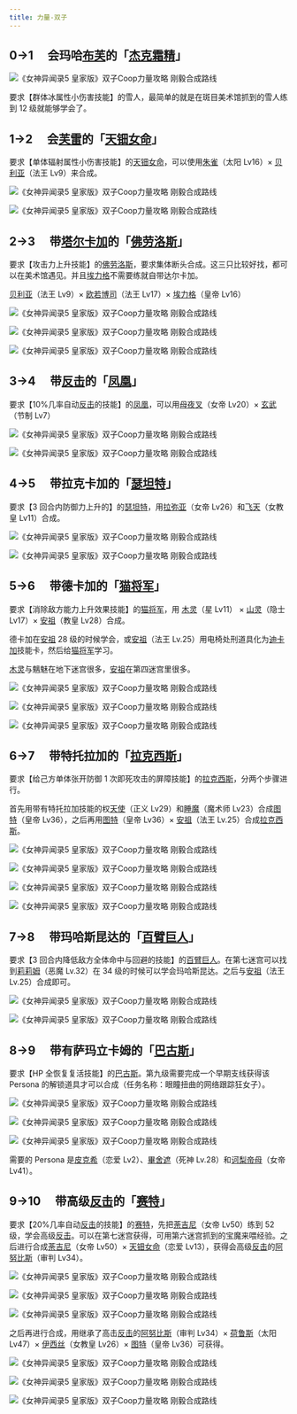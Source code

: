 ```yaml
---
title: 力量-双子
---
```


## **0→1 　会玛哈[布芙](/skills/冰冻#布芙)的「[杰克霜精](/personas/魔术师#杰克霜精)」**

![《女神异闻录5 皇家版》双子Coop力量攻略 刚毅合成路线](./assets/20191227122128-2251-44389.jpg)

要求【群体冰属性小伤害技能】的雪人，最简单的就是在斑目美术馆抓到的雪人练到 12 级就能够学会了。

## **1→2 　会[芙雷](/skills/核热#芙雷)的「[天钿女命](/personas/恋爱#天钿女命)」**

要求【单体辐射属性小伤害技能】的[天钿女命](/personas/恋爱#天钿女命)，可以使用[朱雀](/personas/太阳#朱雀)（太阳 Lv16）× [贝利亚](/personas/恶魔#贝利亚)（法王 Lv9）来合成。

![《女神异闻录5 皇家版》双子Coop力量攻略 刚毅合成路线](./assets/20191227122320-4134-89733.jpg)

![《女神异闻录5 皇家版》双子Coop力量攻略 刚毅合成路线](./assets/20191227122321-7991-89244.jpg)

## **2→3 　带[塔尔卡加](/skills/辅助#塔尔卡加)的「[佛劳洛斯](/personas/恶魔#佛劳洛斯)」**

要求【攻击力上升技能】的[佛劳洛斯](/personas/恶魔#佛劳洛斯)，要求集体断头合成。这三只比较好找，都可以在美术馆遇见。并且[埃力格](/personas/皇帝#埃力格)不需要练就自带达尔卡加。

[贝利亚](/personas/恶魔#贝利亚)（法王 Lv9）× [欧若博司](/personas/教皇#欧若博司)（法王 Lv17）× [埃力格](/personas/皇帝#埃力格)（皇帝 Lv16）

![《女神异闻录5 皇家版》双子Coop力量攻略 刚毅合成路线](./assets/20191227122320-4134-89733.jpg)

![《女神异闻录5 皇家版》双子Coop力量攻略 刚毅合成路线](./assets/20191227122127-2902-31717.jpg)

![《女神异闻录5 皇家版》双子Coop力量攻略 刚毅合成路线](./assets/20191227122420-1979-45659.jpg)

## **3→4 　带[反击](/skills/被动#反击)的「[凤凰](/personas/信念#凤凰)」**

要求【10%几率自动[反击](/skills/被动#反击)的技能】的[凤凰](/personas/信念#凤凰)，可以用[母夜叉](/personas/女皇#母夜叉)（女帝 Lv20）× [玄武](/personas/节制#玄武)（节制 Lv7）

![《女神异闻录5 皇家版》双子Coop力量攻略 刚毅合成路线](./assets/20191227122527-1575-80619.jpg)

![《女神异闻录5 皇家版》双子Coop力量攻略 刚毅合成路线](./assets/20191227122526-8408-40062.jpg)

## **4→5 　带拉克卡加的「[瑟坦特](/personas/皇帝#瑟坦特)」**

要求【3 回合内防御力上升的】的[瑟坦特](/personas/皇帝#瑟坦特)，用[拉弥亚](/personas/女皇#拉弥亚)（女帝 Lv26）和[飞天](/personas/女教皇#飞天)（女教皇 Lv11）合成。

![《女神异闻录5 皇家版》双子Coop力量攻略 刚毅合成路线](./assets/20191227122128-2540-50740.jpg)

![《女神异闻录5 皇家版》双子Coop力量攻略 刚毅合成路线](./assets/20191227122527-4229-66164.jpg)

## **5→6 　带德卡加的「[猫将军](/personas/星#猫将军)」**

要求【消除敌方能力上升效果技能】的[猫将军](/personas/星#猫将军)，用 [木灵](/personas/星#木灵)（星 Lv11） × [山灵](/personas/隐者#山灵)（隐士 Lv17）× [安祖](/personas/教皇#安祖)（教皇 Lv28）合成。

德卡加在[安祖](/personas/教皇#安祖) 28 级的时候学会，或[安祖](/personas/教皇#安祖)（法王 Lv.25）用电椅处刑道具化为[迪卡加](/skills/辅助#迪卡加)技能卡，然后给[猫将军](/personas/星#猫将军)学习。

[木灵](/personas/星#木灵)与魑魅在地下迷宫很多，[安祖](/personas/教皇#安祖)在第四迷宫里很多。

![《女神异闻录5 皇家版》双子Coop力量攻略 刚毅合成路线](./assets/20191227122624-7609-25411.jpg)

![《女神异闻录5 皇家版》双子Coop力量攻略 刚毅合成路线](./assets/20191227122625-3343-87235.jpg)

![《女神异闻录5 皇家版》双子Coop力量攻略 刚毅合成路线](./assets/20191227122625-7308-60548.jpg)

## **6→7 　带特托拉加的「[拉克西斯](/personas/命运#拉克西斯)」**

要求【给己方单体张开防御 1 次即死攻击的屏障技能】的[拉克西斯](/personas/命运#拉克西斯)，分两个步骤进行。

首先用带有特托拉加技能的权[天使](/personas/正义#天使)（正义 Lv29）和[睡魔](/personas/魔术师#睡魔)（魔术师 Lv23）合成[图特](/personas/皇帝#图特)（皇帝 Lv36），之后再用[图特](/personas/皇帝#图特)（皇帝 Lv36）× [安祖](/personas/教皇#安祖)（法王 Lv.25）合成[拉克西斯](/personas/命运#拉克西斯)。

![《女神异闻录5 皇家版》双子Coop力量攻略 刚毅合成路线](./assets/20191227122709-7719-80105.jpg)

![《女神异闻录5 皇家版》双子Coop力量攻略 刚毅合成路线](./assets/20191227122709-1157-85308.jpg)

![《女神异闻录5 皇家版》双子Coop力量攻略 刚毅合成路线](./assets/20191227122709-1957-48092.jpg)

![《女神异闻录5 皇家版》双子Coop力量攻略 刚毅合成路线](./assets/20191227122625-7308-60548.jpg)

## **7→8 　带玛哈斯昆达的「[百臂巨人](/personas/倒悬者#百臂巨人)」**

要求【3 回合内降低敌方全体命中与回避的技能】的[百臂巨人](/personas/倒悬者#百臂巨人)。在第七迷宫可以找到[莉莉姆](/personas/恶魔#莉莉姆)（恶魔 Lv.32）在 34 级的时候可以学会玛哈斯昆达。之后与[安祖](/personas/教皇#安祖)（法王 Lv.25）合成即可。

![《女神异闻录5 皇家版》双子Coop力量攻略 刚毅合成路线](./assets/20191227122749-3908-89403.jpg)

![《女神异闻录5 皇家版》双子Coop力量攻略 刚毅合成路线](./assets/20191227122625-7308-60548.jpg)

## **8→9 　带有萨玛立卡姆的「[巴古斯](/personas/愚者#巴古斯)」**

要求【HP 全恢复复活技能】的[巴古斯](/personas/愚者#巴古斯)。第九级需要完成一个早期支线获得该 Persona 的解锁道具才可以合成（任务名称：眼瞳扭曲的网络跟踪狂女子）。

![《女神异闻录5 皇家版》双子Coop力量攻略 刚毅合成路线](./assets/20191227122840-9900-34597.jpg)

![《女神异闻录5 皇家版》双子Coop力量攻略 刚毅合成路线](./assets/20191227122840-8638-20060.jpg)

![《女神异闻录5 皇家版》双子Coop力量攻略 刚毅合成路线](./assets/20191227122840-9765-53173.jpg)

需要的 Persona 是[皮克希](/personas/恋爱#皮克希)（恋爱 Lv2）、[畢舍遮](/personas/死神#畢舍遮)（死神 Lv.28）和[诃梨帝母](/personas/女皇#诃梨帝母)（女帝 Lv41）。

## **9→10 　带高级[反击](/skills/被动#反击)的「[赛特](/personas/塔#赛特)」**

要求【20%几率自动[反击](/skills/被动#反击)的技能】的[赛特](/personas/塔#赛特)，先把[荼吉尼](/personas/女皇#荼吉尼)（女帝 Lv50）练到 52 级，学会高级[反击](/skills/被动#反击)。可以在第七迷宫获得，可用第六迷宫抓到的宝魔来喂经验。之后进行合成[荼吉尼](/personas/女皇#荼吉尼)（女帝 Lv50）× [天钿女命](/personas/恋爱#天钿女命)（恋爱 Lv13），获得会高级[反击](/skills/被动#反击)的[阿努比斯](/personas/审判#阿努比斯)（审判 Lv34）。

![《女神异闻录5 皇家版》双子Coop力量攻略 刚毅合成路线](./assets/20191227122959-6749-68189.jpg)

![《女神异闻录5 皇家版》双子Coop力量攻略 刚毅合成路线](./assets/20191227122959-4814-72864.jpg)

![《女神异闻录5 皇家版》双子Coop力量攻略 刚毅合成路线](./assets/20191227122959-9754-82437.jpg)

之后再进行合成，用继承了高击[反击](/skills/被动#反击)的[阿努比斯](/personas/审判#阿努比斯)（审判 Lv34）× [荷鲁斯](/personas/太阳#荷鲁斯)（太阳 Lv47）× [伊西丝](/personas/女教皇#伊西丝)（女教皇 Lv26）× [图特](/personas/皇帝#图特)（皇帝 Lv36）可获得。

![《女神异闻录5 皇家版》双子Coop力量攻略 刚毅合成路线](./assets/20191227123213-3042-42339.jpg)

![《女神异闻录5 皇家版》双子Coop力量攻略 刚毅合成路线](./assets/20191227123213-8176-45312.jpg)

![《女神异闻录5 皇家版》双子Coop力量攻略 刚毅合成路线](./assets/20191227122709-1957-48092.jpg)
